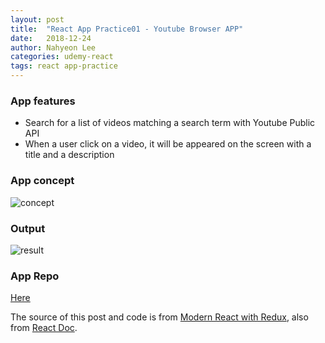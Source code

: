 ```yaml
---
layout: post
title:  "React App Practice01 - Youtube Browser APP"
date:   2018-12-24
author: Nahyeon Lee
categories: udemy-react
tags: react app-practice
---
```


### App features
* Search for a list of videos matching a search term with Youtube Public API
* When a user click on a video, it will be appeared on the screen with a title and a description

### App concept
<img src="{{ '/assets/img/2018-12-24-concept.png' }}" alt="concept">

### Output
<img src="{{ '/assets/img/2018-12-24-result.png' }}" alt="result">

### App Repo
[Here][app-repo]

The source of this post and code is from [Modern React with Redux][udemy-react], also from [React Doc][react-doc].

[app-repo]: https://github.com/nh0627/udemy-react-redux/tree/master/11.videos
[udemy-react]: https://www.udemy.com/react-redux/
[react-doc]: https://reactjs.org/docs/getting-started.html
